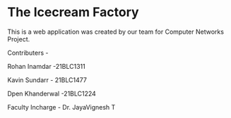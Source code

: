 # The Icecream Factory

This is a web application was created by our team for Computer Networks Project.

Contributers -

Rohan Inamdar -21BLC1311

Kavin Sundarr - 21BLC1477

Dpen Khanderwal -21BLC1224

Faculty Incharge -
Dr. JayaVignesh T
